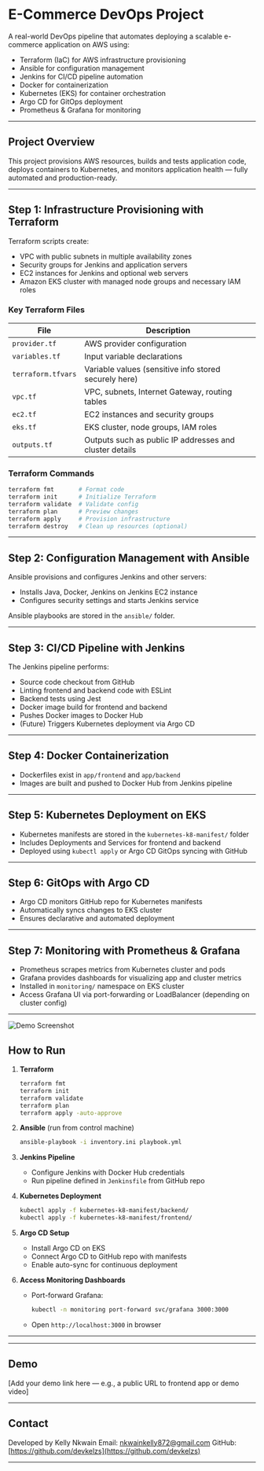 # E-Commerce DevOps Project

A real-world DevOps pipeline that automates deploying a scalable e-commerce application on AWS using:

- Terraform (IaC) for AWS infrastructure provisioning  
- Ansible for configuration management  
- Jenkins for CI/CD pipeline automation  
- Docker for containerization  
- Kubernetes (EKS) for container orchestration  
- Argo CD for GitOps deployment  
- Prometheus & Grafana for monitoring  

---

## Project Overview

This project provisions AWS resources, builds and tests application code, deploys containers to Kubernetes, and monitors application health — fully automated and production-ready.

---

## Step 1: Infrastructure Provisioning with Terraform

Terraform scripts create:

- VPC with public subnets in multiple availability zones  
- Security groups for Jenkins and application servers  
- EC2 instances for Jenkins and optional web servers  
- Amazon EKS cluster with managed node groups and necessary IAM roles  

### Key Terraform Files

| File              | Description                                              |
|-------------------|----------------------------------------------------------|
| `provider.tf`     | AWS provider configuration                               |
| `variables.tf`    | Input variable declarations                              |
| `terraform.tfvars`| Variable values (sensitive info stored securely here)   |
| `vpc.tf`          | VPC, subnets, Internet Gateway, routing tables          |
| `ec2.tf`          | EC2 instances and security groups                        |
| `eks.tf`          | EKS cluster, node groups, IAM roles                      |
| `outputs.tf`      | Outputs such as public IP addresses and cluster details |

### Terraform Commands

```bash
terraform fmt       # Format code  
terraform init      # Initialize Terraform  
terraform validate  # Validate config  
terraform plan      # Preview changes  
terraform apply     # Provision infrastructure  
terraform destroy   # Clean up resources (optional)  
````

---

## Step 2: Configuration Management with Ansible

Ansible provisions and configures Jenkins and other servers:

* Installs Java, Docker, Jenkins on Jenkins EC2 instance
* Configures security settings and starts Jenkins service

Ansible playbooks are stored in the `ansible/` folder.

---

## Step 3: CI/CD Pipeline with Jenkins

The Jenkins pipeline performs:

* Source code checkout from GitHub
* Linting frontend and backend code with ESLint
* Backend tests using Jest
* Docker image build for frontend and backend
* Pushes Docker images to Docker Hub
* (Future) Triggers Kubernetes deployment via Argo CD

---

## Step 4: Docker Containerization

* Dockerfiles exist in `app/frontend` and `app/backend`
* Images are built and pushed to Docker Hub from Jenkins pipeline

---

## Step 5: Kubernetes Deployment on EKS

* Kubernetes manifests are stored in the `kubernetes-k8-manifest/` folder
* Includes Deployments and Services for frontend and backend
* Deployed using `kubectl apply` or Argo CD GitOps syncing with GitHub

---

## Step 6: GitOps with Argo CD

* Argo CD monitors GitHub repo for Kubernetes manifests
* Automatically syncs changes to EKS cluster
* Ensures declarative and automated deployment

---

## Step 7: Monitoring with Prometheus & Grafana

* Prometheus scrapes metrics from Kubernetes cluster and pods
* Grafana provides dashboards for visualizing app and cluster metrics
* Installed in `monitoring/` namespace on EKS cluster
* Access Grafana UI via port-forwarding or LoadBalancer (depending on cluster config)

---

![Demo Screenshot](images/Screenshot(154).png)


## How to Run

1. **Terraform**

   ```bash
   terraform fmt
   terraform init
   terraform validate
   terraform plan
   terraform apply -auto-approve
   ```

2. **Ansible** (run from control machine)

   ```bash
   ansible-playbook -i inventory.ini playbook.yml
   ```

3. **Jenkins Pipeline**

   * Configure Jenkins with Docker Hub credentials
   * Run pipeline defined in `Jenkinsfile` from GitHub repo

4. **Kubernetes Deployment**

   ```bash
   kubectl apply -f kubernetes-k8-manifest/backend/
   kubectl apply -f kubernetes-k8-manifest/frontend/
   ```

5. **Argo CD Setup**

   * Install Argo CD on EKS
   * Connect Argo CD to GitHub repo with manifests
   * Enable auto-sync for continuous deployment

6. **Access Monitoring Dashboards**

   * Port-forward Grafana:

     ```bash
     kubectl -n monitoring port-forward svc/grafana 3000:3000
     ```
   * Open `http://localhost:3000` in browser

---
---

## Demo

\[Add your demo link here — e.g., a public URL to frontend app or demo video]

---

## Contact

Developed by Kelly Nkwain
Email: [nkwainkelly872@gmail.com](mailto:kellynkwain72@gmail.com)
GitHub: [https://github.com/devkelzs](https://github.com/devkelzs)

---

